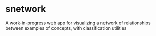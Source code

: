 # snetwork
A work-in-progress web app for visualizing a network of relationships between examples of concepts, with classification utilities 

